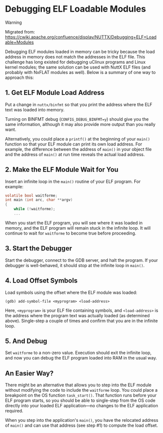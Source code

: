 # Debugging ELF Loadable Modules

<div class="warning">

<div class="title">

Warning

</div>

Migrated from:
<https://cwiki.apache.org/confluence/display/NUTTX/Debugging+ELF+Loadable+Modules>

</div>

Debugging ELF modules loaded in memory can be tricky because the load
address in memory does not match the addresses in the ELF file. This
challenge has long existed for debugging uClinux programs and Linux
kernel modules; the same solution can be used with NuttX ELF files (and
probably with NxFLAT modules as well). Below is a summary of one way to
approach this:

## 1\. Get ELF Module Load Address

Put a change in `nuttx/binfmt` so that you print the address where the
ELF text was loaded into memory.

Turning on BINFMT debug (`CONFIG_DEBUG_BINFMT=y`) should give you the
same information, although it may also provide more output than you
really want.

Alternatively, you could place a `printf()` at the beginning of your
`main()` function so that your ELF module can print its own load
address. For example, the difference between the address of `main()` in
your object file and the address of `main()` at run time reveals the
actual load address.

## 2\. Make the ELF Module Wait for You

Insert an infinite loop in the `main()` routine of your ELF program. For
example:

``` c
volatile bool waitforme;
int main (int arc, char **argv)
{
    while (!waitforme);
    ...
```

When you start the ELF program, you will see where it was loaded in
memory, and the ELF program will remain stuck in the infinite loop. It
will continue to wait for `waitforme` to become true before proceeding.

## 3\. Start the Debugger

Start the debugger, connect to the GDB server, and halt the program. If
your debugger is well-behaved, it should stop at the infinite loop in
`main()`.

## 4\. Load Offset Symbols

Load symbols using the offset where the ELF module was loaded:

``` shell
(gdb) add-symbol-file <myprogram> <load-address>
```

Here, `<myprogram>` is your ELF file containing symbols, and
`<load-address>` is the address where the program text was actually
loaded (as determined above). Single-step a couple of times and confirm
that you are in the infinite loop.

## 5\. And Debug

Set `waitforme` to a non-zero value. Execution should exit the infinite
loop, and now you can debug the ELF program loaded into RAM in the usual
way.

## An Easier Way?

There might be an alternative that allows you to step into the ELF
module without modifying the code to include the `waitforme` loop. You
could place a breakpoint on the OS function `task_start()`. That
function runs before your ELF program starts, so you should be able to
single-step from the OS code directly into your loaded ELF
application—no changes to the ELF application required.

When you step into the application's `main()`, you have the relocated
address of `main()` and can use that address (see step \#1) to compute
the load offset.
